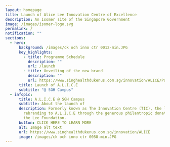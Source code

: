 ```yaml
---
layout: homepage
title: Launch of Alice Lee Innovation Centre of Excellence
description: An Isomer site of the Singapore Government
image: /images/isomer-logo.svg
permalink: /
notification: ""
sections:
  - hero:
      background: /images/ck och inno ctr 0012-min.JPG
      key_highlights:
        - title: Programme Schedule
          description: ""
          url: /launch
        - title: Unveiling of the new brand
          description: ""
          url: https://www.singhealthdukenus.com.sg/innovation/ALICE/Pages/New-Brand.aspx
      title: Launch of A.L.I.C.E
      subtitle: "@ SGH Campus"
  - infopic:
      title: A.L.I.C.E @ SGH Campus
      subtitle: About the launch of
      description: Formerly known as The Innovation Centre (TIC), the launch marks our
        rebranding to A.L.I.C.E through the generous philantropic donation from
        the Lee Foundation.
      button: CLICK HERE TO LEARN MORE
      alt: Image alt text
      url: https://www.singhealthdukenus.com.sg/innovation/ALICE
      image: /images/ck och inno ctr 0058-min.JPG
---
```

